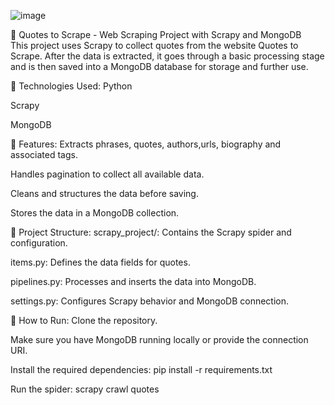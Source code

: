 

![image](https://github.com/user-attachments/assets/35d9aadc-3df5-4a4e-94cd-a3e4a000cdf6)





💬 Quotes to Scrape - Web Scraping Project with Scrapy and MongoDB <br />
This project uses Scrapy to collect quotes from the website Quotes to Scrape. After the data is extracted, it goes through a basic processing stage and is then saved into a MongoDB database for storage and further use.

🔧 Technologies Used:
Python

Scrapy

MongoDB


📌 Features:
Extracts phrases, quotes, authors,urls, biography and associated tags.

Handles pagination to collect all available data.

Cleans and structures the data before saving.

Stores the data in a MongoDB collection.

📁 Project Structure:
scrapy_project/: Contains the Scrapy spider and configuration.

items.py: Defines the data fields for quotes.

pipelines.py: Processes and inserts the data into MongoDB.

settings.py: Configures Scrapy behavior and MongoDB connection.

🚀 How to Run:
Clone the repository.

Make sure you have MongoDB running locally or provide the connection URI.

Install the required dependencies: pip install -r requirements.txt

Run the spider: scrapy crawl quotes
